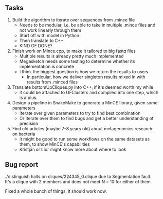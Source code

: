## Tasks

1. Build the algorithm to iterate over sequences from .mince file
    - Needs to be modular, i.e. be able to take in multiple .mince files and not work linearly through them
    - Start off with model in Python
    - Then translate to C++
    - KIND OF DONE?
2. Finish work on Mince.cpp, to make it tailored to big fastq files
    - Multiple results is already pretty much implemented
    - Megasketch needs some testing to determine whether its implementation is concrete
    - I think the biggest question is how we return the results to users
        - In particular, how we deliver singleton results mixed in with results from .minced files
3. Translate bottomUpCliques.py into C++, if it's deemed worth my while
    - It could be attached to UFClusters and compiled into one step, which is a plus.
4. Design a pipeline in SnakeMake to generate a MinCE library, given some parameters
    - Iterate over given parameters to try to find best combination 
    - Or iterate over them to find bugs and get a better understanding of precision
5. Find old articles (maybe 7-8 years old) about metagenomics research on bacteria
    - It might be good to run some workflows on the same datasets as them, to show MinCE's capabilities
    - Kristján or Lior might know more about where to look


## Bug report

./distinguish halts on cliques/224345_0.clique due to Segmentation fault. 
It's a clique with 2 members and does not meet N = 10 for either of them.

Fixed a whole bunch of things, it should work now.